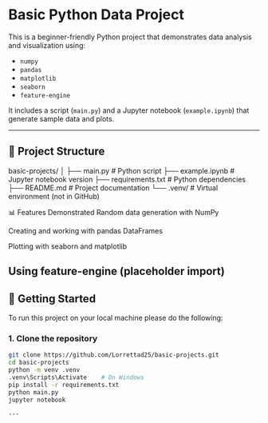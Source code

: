 # Basic Python Data Project

This is a beginner-friendly Python project that demonstrates data analysis and visualization using:

- `numpy`
- `pandas`
- `matplotlib`
- `seaborn`
- `feature-engine`

It includes a script (`main.py`) and a Jupyter notebook (`example.ipynb`) that generate sample data and plots.

---

## 📁 Project Structure
basic-projects/
│
├── main.py                # Python script
├── example.ipynb          # Jupyter notebook version
├── requirements.txt       # Python dependencies
├── README.md              # Project documentation
└── .venv/                 # Virtual environment (not in GitHub)

📊 Features Demonstrated
Random data generation with NumPy

Creating and working with pandas DataFrames

Plotting with seaborn and matplotlib

Using feature-engine (placeholder import)
---

## 🚀 Getting Started
To run this project on your local machine please do the following:
### 1. Clone the repository

```bash
git clone https://github.com/Lorrettad25/basic-projects.git
cd basic-projects
python -m venv .venv
.venv\Scripts\Activate    # On Windows
pip install -r requirements.txt
python main.py
jupyter notebook

---


